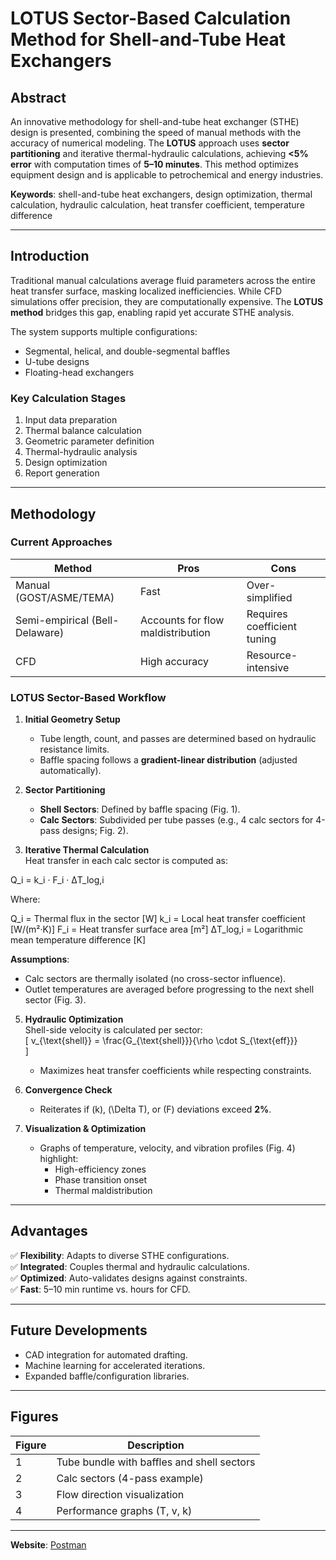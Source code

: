 
# **LOTUS Sector-Based Calculation Method for Shell-and-Tube Heat Exchangers**  

## **Abstract**  
An innovative methodology for shell-and-tube heat exchanger (STHE) design is presented, combining the speed of manual methods with the accuracy of numerical modeling. The **LOTUS** approach uses **sector partitioning** and iterative thermal-hydraulic calculations, achieving **<5% error** with computation times of **5–10 minutes**. This method optimizes equipment design and is applicable to petrochemical and energy industries.  

**Keywords**: shell-and-tube heat exchangers, design optimization, thermal calculation, hydraulic calculation, heat transfer coefficient, temperature difference  

---

## **Introduction**  
Traditional manual calculations average fluid parameters across the entire heat transfer surface, masking localized inefficiencies. While CFD simulations offer precision, they are computationally expensive. The **LOTUS method** bridges this gap, enabling rapid yet accurate STHE analysis.  

The system supports multiple configurations:  
- Segmental, helical, and double-segmental baffles  
- U-tube designs  
- Floating-head exchangers  

### **Key Calculation Stages**  
1. Input data preparation  
2. Thermal balance calculation  
3. Geometric parameter definition  
4. Thermal-hydraulic analysis  
5. Design optimization  
6. Report generation  

---

## **Methodology**  
### **Current Approaches**  
| Method                  | Pros                      | Cons                          |  
|-------------------------|---------------------------|-------------------------------|  
| Manual (GOST/ASME/TEMA) | Fast                      | Over-simplified               |  
| Semi-empirical (Bell-Delaware) | Accounts for flow maldistribution | Requires coefficient tuning |  
| CFD                     | High accuracy             | Resource-intensive           |  

### **LOTUS Sector-Based Workflow**  
1. **Initial Geometry Setup**  
   - Tube length, count, and passes are determined based on hydraulic resistance limits.  
   - Baffle spacing follows a **gradient-linear distribution** (adjusted automatically).  

2. **Sector Partitioning**  
   - **Shell Sectors**: Defined by baffle spacing (Fig. 1).  
   - **Calc Sectors**: Subdivided per tube passes (e.g., 4 calc sectors for 4-pass designs; Fig. 2).  

3. **Iterative Thermal Calculation**  
   Heat transfer in each calc sector is computed as:
     
Q_i = k_i · F_i · ΔT_log,i

Where:

Q_i = Thermal flux in the sector [W]
k_i = Local heat transfer coefficient [W/(m²·K)]
F_i = Heat transfer surface area [m²]
ΔT_log,i = Logarithmic mean temperature difference [K]

   **Assumptions**:  
   - Calc sectors are thermally isolated (no cross-sector influence).  
   - Outlet temperatures are averaged before progressing to the next shell sector (Fig. 3).  

5. **Hydraulic Optimization**  
   Shell-side velocity is calculated per sector:  
   \[
   v_{\text{shell}} = \frac{G_{\text{shell}}}{\rho \cdot S_{\text{eff}}}  
   \]  
   - Maximizes heat transfer coefficients while respecting constraints.  

6. **Convergence Check**  
   - Reiterates if \(k\), \(\Delta T\), or \(F\) deviations exceed **2%**.  

7. **Visualization & Optimization**  
   - Graphs of temperature, velocity, and vibration profiles (Fig. 4) highlight:  
     - High-efficiency zones  
     - Phase transition onset  
     - Thermal maldistribution  

---

## **Advantages**  
✅ **Flexibility**: Adapts to diverse STHE configurations.  
✅ **Integrated**: Couples thermal and hydraulic calculations.  
✅ **Optimized**: Auto-validates designs against constraints.  
✅ **Fast**: 5–10 min runtime vs. hours for CFD.  

---

## **Future Developments**  
- CAD integration for automated drafting.  
- Machine learning for accelerated iterations.  
- Expanded baffle/configuration libraries.  

---

## **Figures**  
| Figure | Description                          |  
|--------|--------------------------------------|  
| 1      | Tube bundle with baffles and shell sectors |  
| 2      | Calc sectors (4-pass example)       |  
| 3      | Flow direction visualization        |  
| 4      | Performance graphs (T, v, k)        |  

---


**Website**: [Postman](https://documenter.getpostman.com/view/45531750/2sB34ZsQHf)


